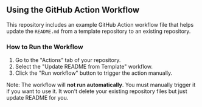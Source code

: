 ## Using the GitHub Action Workflow

This repository includes an example GitHub Action workflow file that helps update the `README.md` from a template repository to an existing repository.

### How to Run the Workflow

1. Go to the "Actions" tab of your repository.
2. Select the "Update README from Template" workflow.
3. Click the "Run workflow" button to trigger the action manually.

Note: The workflow will **not run automatically**. You must manually trigger it if you want to use it.
It won't delete your existing repository files but just update README for you.
